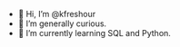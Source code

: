 - 👋 Hi, I’m @kfreshour
- 👀 I’m generally curious. 
- 🌱 I’m currently learning SQL and Python. 


<!---
digestiblyedgy/digestiblyedgy is a ✨ special ✨ repository because its `README.md` (this file) appears on your GitHub profile.
You can click the Preview link to take a look at your changes.
--->
